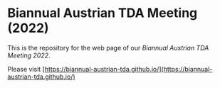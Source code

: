 # Biannual Austrian TDA Meeting (2022)

This is the repository for the web page of our *Biannual Austrian TDA Meeting 2022*.    

Please visit [https://biannual-austrian-tda.github.io/](https://biannual-austrian-tda.github.io/)
